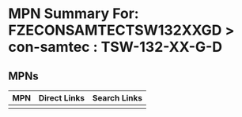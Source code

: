 



# MPN Summary For: FZECONSAMTECTSW132XXGD > con-samtec : TSW-132-XX-G-D

## MPNs
  

|MPN|Direct Links|Search Links|
| :--- | :--- | :--- |
||||
